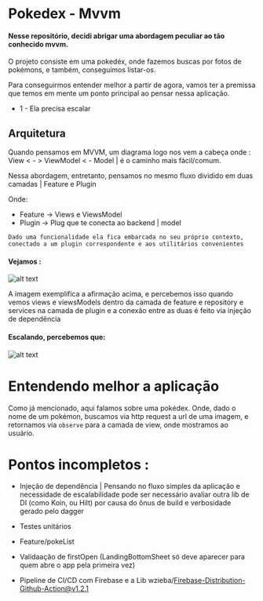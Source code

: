 # Pokedex - Mvvm

#### Nesse repositório, decidi abrigar uma abordagem peculiar ao tão conhecido mvvm.

O projeto consiste em uma pokedéx, onde fazemos buscas por fotos de pokémons, e também, conseguimos listar-os.

Para conseguirmos entender melhor a partir de agora, vamos ter a premissa que temos em mente um ponto principal ao pensar nessa aplicação.

* 1 - Ela precisa escalar 

## Arquitetura 

Quando pensamos em MVVM, um diagrama logo nos vem a cabeça onde : View < - > ViewModel < - Model | é o caminho mais fácil/comum.

Nessa abordagem, entretanto, pensamos no mesmo fluxo dividido em duas camadas | Feature e Plugin

Onde: 

* Feature -> Views e ViewsModel
* Plugin -> Plug que te conecta ao backend | model

`Dado uma funcionalidade ela fica embarcada no seu próprio contexto, conectado a um plugin correspondente e aos utilitários convenientes`

#### Vejamos : 
![alt text](https://docs.google.com/uc?export=download&id=1JLO7W7wgKRPD2-gywmLs-3vi9ByaGgRS)

A imagem exemplifica a afirmação acima, e percebemos isso quando vemos views e viewsModels dentro da camada de feature e repository e services 
na camada de plugin e a conexão entre as duas é feito via injeção de dependência

#### Escalando, percebemos que: 
![alt text](https://docs.google.com/uc?export=download&id=1_RLcYOinlPsXKV5ptiR358u-wQ2pfYTd)

# Entendendo melhor a aplicação

Como já mencionado, aqui falamos sobre uma pokédex. Onde, dado o nome de um pokémon, buscamos via http request a url de uma imagem, e retornamos via
`observe` para a camada de view, onde mostramos ao usuário.

# Pontos incompletos : 

* Injeção de dependência | Pensando no fluxo simples da aplicação e necessidade de escalabilidade pode ser necessário avaliar outra lib de DI (como Koin, ou Hilt)
por causa do ônus de build e verbosidade gerado pelo dagger

* Testes unitários

* Feature/pokeList

* Validaação de firstOpen (LandingBottomSheet só deve aparecer para quem abre o app pela primeira vez)

* Pipeline de CI/CD com Firebase e a Lib wzieba/Firebase-Distribution-Github-Action@v1.2.1
